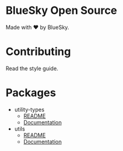 # BlueSky Open Source

Made with ❤️ by BlueSky.

# Contributing

Read the style guide.

# Packages

- utility-types
  - [README](https://github.com/bluesky-llc/open-source/tree/main/packages/utility-types#readme)
  - [Documentation](https://bluesky-llc.github.io/open-source/modules/Utility_Types.html)
- utils
  - [README](https://github.com/bluesky-llc/open-source/tree/main/packages/utils#readme)
  - [Documentation](https://bluesky-llc.github.io/open-source/modules/Utils.html)
